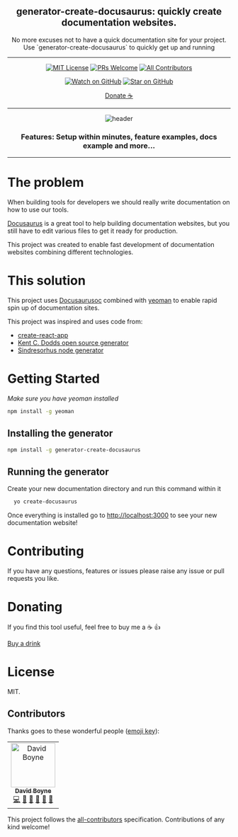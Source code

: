 <div align="center">

<h2>generator-create-docusaurus: quickly create documentation websites.</h2>
<p>No more excuses not to have a quick documentation site for your project. Use `generator-create-docusaurus` to quickly get up and running</p>

  <hr />

[![MIT License][license-badge]][license]
[![PRs Welcome][prs-badge]][prs]
[![All Contributors](https://img.shields.io/badge/all_contributors-1-orange.svg?style=flat-square)](#contributors)

[![Watch on GitHub][github-watch-badge]][github-watch]
[![Star on GitHub][github-star-badge]][github-star]

[Donate ☕](https://www.paypal.me/boyney123/5)

<hr />

<img alt="header" src="./images/demo.gif" />

  <h3>Features: Setup within minutes, feature examples, docs example and more...</h3>

</div>

<hr/>

# The problem

When building tools for developers we should really write documentation on how to use our tools.

[Docusaurus](https://docusaurus.io/) is a great tool to help building documentation websites, but you still have to edit various files to get it ready for production.

This project was created to enable fast development of documentation websites combining different technologies.

# This solution

This project uses [Docusaurusoc](https://docusaurus.io/) combined with [yeoman](https://yeoman.io/) to enable rapid spin up of documentation sites.

This project was inspired and uses code from:

- [create-react-app](https://github.com/facebook/create-react-app)
- [Kent C. Dodds open source generator](https://github.com/kentcdodds/generator-kcd-oss)
- [Sindresorhus node generator](https://github.com/sindresorhus/generator-nm)

# Getting Started

_Make sure you have yeoman installed_

```sh
npm install -g yeoman
```

## Installing the generator

```sh
npm install -g generator-create-docusaurus
```

## Running the generator

Create your new documentation directory and run this command within it

```sh
  yo create-docusaurus
```

Once everything is installed go to [http://localhost:3000](http://localhost:3000) to see your new documentation website!

# Contributing

If you have any questions, features or issues please raise any issue or pull requests you like.

[license-badge]: https://img.shields.io/github/license/boyney123/generator-create-docusaurus.svg?color=yellow
[license]: https://github.com/boyney123/generator-create-docusaurus/blob/master/LICENSE
[prs-badge]: https://img.shields.io/badge/PRs-welcome-brightgreen.svg?style=flat-square
[prs]: http://makeapullrequest.com
[github-watch-badge]: https://img.shields.io/github/watchers/boyney123/generator-create-docusaurus.svg?style=social
[github-watch]: https://github.com/boyney123/generator-create-docusaurus/watchers
[github-star-badge]: https://img.shields.io/github/stars/boyney123/generator-create-docusaurus.svg?style=social
[github-star]: https://github.com/boyney123/generator-create-docusaurus/stargazers

# Donating

If you find this tool useful, feel free to buy me a ☕ 👍

[Buy a drink](https://www.paypal.me/boyney123/5)

# License

MIT.

## Contributors

Thanks goes to these wonderful people ([emoji key](https://allcontributors.org/docs/en/emoji-key)):

<!-- ALL-CONTRIBUTORS-LIST:START - Do not remove or modify this section -->
<!-- prettier-ignore -->
<table><tr><td align="center"><a href="https://medium.com/@boyney123"><img src="https://avatars1.githubusercontent.com/u/3268013?v=4" width="100px;" alt="David Boyne"/><br /><sub><b>David Boyne</b></sub></a><br /><a href="https://github.com/boyney123/mockit/commits?author=boyney123" title="Code">💻</a> <a href="https://github.com/boyney123/mockit/commits?author=boyney123" title="Documentation">📖</a> <a href="#design-boyney123" title="Design">🎨</a> <a href="#ideas-boyney123" title="Ideas, Planning, & Feedback">🤔</a> <a href="#review-boyney123" title="Reviewed Pull Requests">👀</a> <a href="#tool-boyney123" title="Tools">🔧</a></td></tr></table>

<!-- ALL-CONTRIBUTORS-LIST:END -->

This project follows the [all-contributors](https://github.com/all-contributors/all-contributors) specification. Contributions of any kind welcome!
